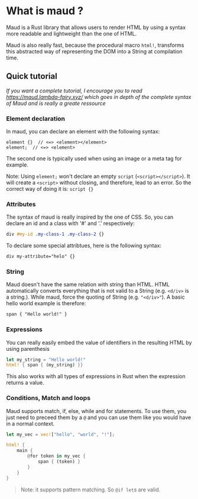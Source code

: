 # What is maud ?
Maud is a Rust library that allows users to render HTML by using a syntax more readable and lightweight than the one of HTML.

Maud is also really fast, because the procedural macro `html!`, transforms this abstracted way of representing the DOM into a String at compilation time.

## Quick tutorial

_If you want a complete tutorial, I encourage you to read <https://maud.lambda-fairy.xyz/> which goes in depth of the complete syntax of Maud and is really a greate ressource_

### Element declaration

In maud, you can declare an element with the following syntax:

```
element {}  // <=> <element></element>
element;  // <=> <element>
```

The second one is typically used when using an image or a meta tag for example.

Note: Using `element;` won't declare an empty `script` (`<script></script>`). It will create a `<script>` without closing, and therefore, lead to an error. So the correct way of doing it is: `script {}`

### Attributes

The syntax of maud is really inspired by the one of CSS. So, you can declare an id and a class with '#' and '.' respectively:

```css
div #my-id .my-class-1 .my-class-2 {}
```

To declare some special attribtues, here is the following syntax:

```css
div my-attribute="helo" {}
```

### String

Maud doesn't have the same relation with string than HTML. HTML automatically converts everything that is not valid to a String (e.g. `<d/iv>` is a string.). While maud, force the quoting of String (e.g. `"<d/iv>"`). A basic hello world example is therefore:

```css
span { "Hello world!" }
```

### Expressions

You can really easily embed the value of identifiers in the resulting HTML by using parenthesis

```rs
let my_string = "Hello world!"
html! { span { (my_string) }}
```

This also works with all types of expressions in Rust when the expression returns a value.

### Conditions, Match and loops

Maud supports match, if, else, while and for statements. To use them, you just need to preceed them by a `@` and you can use them like you would have in a normal context.

```rs
let my_vec = vec!["hello", "world", "!"];

html! {
    main {
        @for token in my_vec {
            span { (token) }
        }
    }
}
```

> Note: it supports pattern matching. So `@if let`s are valid.

